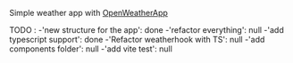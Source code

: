 Simple weather app with [OpenWeatherApp](https://openweathermap.org/api)

TODO :
-'new structure for the app': done
-'refactor everything': null
-'add typescript support': done
-'Refactor weatherhook with TS': null
-'add components folder': null
-'add vite test': null
